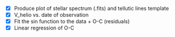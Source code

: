 - [x] Produce plot of stellar spectrum (.fits) and tellutic lines template
- [x] V_helio vs. date of observation
- [x] Fit the sin function to the data + O-C (residuals)
- [x] Linear regression of O-C
